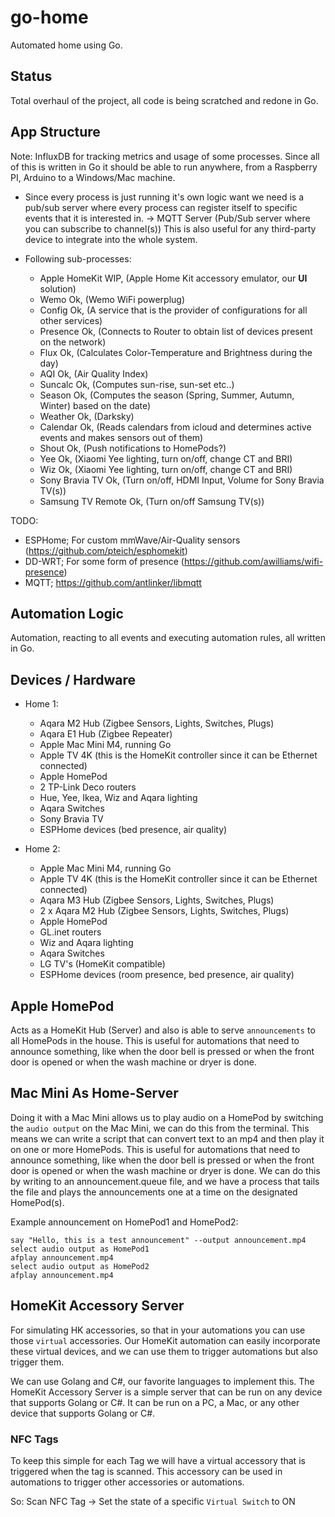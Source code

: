 # go-home

Automated home using Go.

## Status

Total overhaul of the project, all code is being scratched and redone in Go.

## App Structure

Note:
  InfluxDB for tracking metrics and usage of some processes.
  Since all of this is written in Go it should be able to run anywhere, from a Raspberry PI, Arduino to a Windows/Mac machine.

- Since every process is just running it's own logic want we need is a pub/sub server where every process
  can register itself to specific events that it is interested in.
  -> MQTT Server (Pub/Sub server where you can subscribe to channel(s))
     This is also useful for any third-party device to integrate into the whole system.

- Following sub-processes:
  - Apple HomeKit       WIP, (Apple Home Kit accessory emulator, our **UI** solution)
  - Wemo                Ok, (Wemo WiFi powerplug)
  - Config              Ok, (A service that is the provider of configurations for all other services)
  - Presence            Ok, (Connects to Router to obtain list of devices present on the network)
  - Flux                Ok, (Calculates Color-Temperature and Brightness during the day)
  - AQI                 Ok, (Air Quality Index)
  - Suncalc             Ok, (Computes sun-rise, sun-set etc..)
  - Season              Ok, (Computes the season (Spring, Summer, Autumn, Winter) based on the date)
  - Weather             Ok, (Darksky)
  - Calendar            Ok, (Reads calendars from icloud and determines active events and makes sensors out of them)
  - Shout               Ok, (Push notifications to HomePods?)
  - Yee                 Ok, (Xiaomi Yee lighting, turn on/off, change CT and BRI)
  - Wiz                 Ok, (Xiaomi Yee lighting, turn on/off, change CT and BRI)
  - Sony Bravia TV      Ok, (Turn on/off, HDMI Input, Volume for Sony Bravia TV(s))
  - Samsung TV Remote   Ok, (Turn on/off Samsung TV(s))

TODO:
  - ESPHome; For custom mmWave/Air-Quality sensors (https://github.com/pteich/esphomekit)
  - DD-WRT; For some form of presence (https://github.com/awilliams/wifi-presence)
  - MQTT; https://github.com/antlinker/libmqtt
  
## Automation Logic
  
Automation, reacting to all events and executing automation rules, all written in Go.

## Devices / Hardware

- Home 1:
  - Aqara M2 Hub (Zigbee Sensors, Lights, Switches, Plugs)
  - Aqara E1 Hub (Zigbee Repeater)
  - Apple Mac Mini M4, running Go
  - Apple TV 4K (this is the HomeKit controller since it can be Ethernet connected)
  - Apple HomePod
  - 2 TP-Link Deco routers
  - Hue, Yee, Ikea, Wiz and Aqara lighting
  - Aqara Switches
  - Sony Bravia TV
  - ESPHome devices (bed presence, air quality)

- Home 2:
  - Apple Mac Mini M4, running Go
  - Apple TV 4K (this is the HomeKit controller since it can be Ethernet connected)
  - Aqara M3 Hub (Zigbee Sensors, Lights, Switches, Plugs)
  - 2 x Aqara M2 Hub (Zigbee Sensors, Lights, Switches, Plugs)
  - Apple HomePod
  - GL.inet routers
  - Wiz and Aqara lighting
  - Aqara Switches
  - LG TV's (HomeKit compatible)
  - ESPHome devices (room presence, bed presence, air quality)

## Apple HomePod

Acts as a HomeKit Hub (Server) and also is able to serve `announcements` to all HomePods in the house. This is useful for automations that need to announce something, like when the door bell is pressed or when the front door is opened or when the wash machine or dryer is done.

## Mac Mini As Home-Server

Doing it with a Mac Mini allows us to play audio on a HomePod by switching the `audio output` on the Mac Mini, we can do this from the terminal. This means we can write a script that can convert text to an mp4 and then play it on one or more HomePods. This is useful for automations that need to announce something, like when the door bell is pressed or when the front door is opened or when the wash machine or dryer is done.
We can do this by writing to an announcement.queue file, and we have a process that tails the file and plays the announcements one at a time on the designated HomePod(s).

Example announcement on HomePod1 and HomePod2:
```
say "Hello, this is a test announcement" --output announcement.mp4
select audio output as HomePod1
afplay announcement.mp4
select audio output as HomePod2
afplay announcement.mp4
```

## HomeKit Accessory Server

For simulating HK accessories, so that in your automations you can use those `virtual` accessories. Our HomeKit automation can easily incorporate these virtual devices, and we can use them to trigger automations but also trigger them.

We can use Golang and C#, our favorite languages to implement this. The HomeKit Accessory Server is a simple server that can be run on any device that supports Golang or C#. It can be run on a PC, a Mac, or any other device that supports Golang or C#.

### NFC Tags

To keep this simple for each Tag we will have a virtual accessory that is triggered when the tag is scanned. This accessory can be used in automations to trigger other accessories or automations.

So: Scan NFC Tag -> Set the state of a specific `Virtual Switch` to ON
